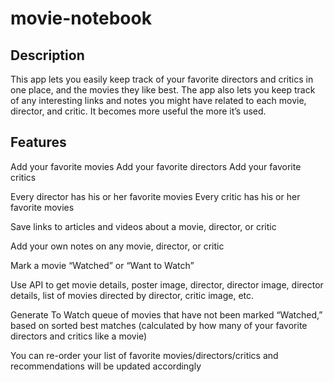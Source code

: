 # movie-notebook

## Description
This app lets you easily keep track of your favorite directors and critics in one place, and the movies they like best. The app also lets you keep track of any interesting links and notes you might have related to each movie, director, and critic. It becomes more useful the more it’s used.

## Features
Add your favorite movies
Add your favorite directors
Add your favorite critics

Every director has his or her favorite movies
Every critic has his or her favorite movies

Save links to articles and videos about a movie, director, or critic

Add your own notes on any movie, director, or critic

Mark a movie “Watched” or “Want to Watch”

Use API to get movie details, poster image, director, director image, director details, list of movies directed by director, critic image, etc.

Generate To Watch queue of movies that have not been marked “Watched,” based on sorted best matches (calculated by how many of your favorite directors and critics like a movie)

You can re-order your list of favorite movies/directors/critics and recommendations will be updated accordingly
